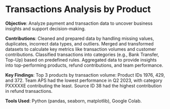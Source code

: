 # Transactions Analysis by Product
**Objective**: Analyze payment and transaction data to uncover business insights and support decision-making.

**Contributions**:
Cleaned and prepared data by handling missing values, duplicates, incorrect data types, and outliers.
Merged and transformed datasets to calculate key metrics like transaction volumes and customer contributions.
Classified transactions into categories (e.g., Bank Transfer, Top-Up) based on predefined rules.
Aggregated data to provide insights into top-performing products, refund contributions, and team performance.

**Key Findings**:
Top 3 products by transaction volume: Product IDs 1976, 429, and 372.
Team APS had the lowest performance in Q2 2023, with category PXXXXXE contributing the least.
Source ID 38 had the highest contribution in refund transactions.

**Tools Used**: Python (pandas, seaborn, matplotlib), Google Colab.
